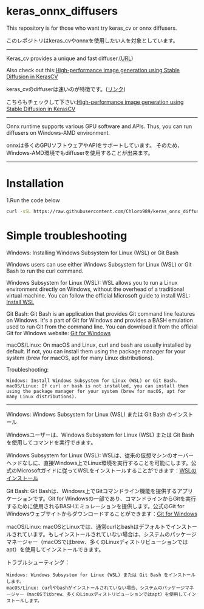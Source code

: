 # keras_onnx_diffusers

This repository is for those who want try keras_cv or onnx diffusers.

このレポジトリはkeras_cvやonnxを使用したい人を対象としています。

---

Keras_cv provides a unique and fast diffuser.([URL](https://keras.io/keras_cv/))

Also check out this:[High-performance image generation using Stable Diffusion in KerasCV](https://keras.io/guides/keras_cv/generate_images_with_stable_diffusion/)

keras_cvのdiffuserは速いのが特徴です。([リンク](https://keras.io/keras_cv/))

こちらもチェックして下さい:[High-performance image generation using Stable Diffusion in KerasCV](https://keras.io/guides/keras_cv/generate_images_with_stable_diffusion/)

---

Onnx runtime supports various GPU software and APIs.
Thus, you can run diffusers on Windows-AMD environment.

onnxは多くのGPUソフトウェアやAPIをサポートしています。
そのため、Windows-AMD環境でもdiffuserを使用することが出来ます。

---

# Installation

1.Run the code below

```bash
curl -sSL https://raw.githubusercontent.com/Chloro989/keras_onnx_diffusers/main/install.sh | bash

```
# Simple troubleshooting

Windows: Installing Windows Subsystem for Linux (WSL) or Git Bash

Windows users can use either Windows Subsystem for Linux (WSL) or Git Bash to run the curl command.

Windows Subsystem for Linux (WSL): WSL allows you to run a Linux environment directly on Windows, without the overhead of a traditional virtual machine. You can follow the official Microsoft guide to install WSL: [Install WSL](https://learn.microsoft.com/en-us/windows/wsl/install)

Git Bash: Git Bash is an application that provides Git command line features on Windows. It's a part of Git for Windows and provides a BASH emulation used to run Git from the command line. You can download it from the official Git for Windows website: [Git for Windows](https://gitforwindows.org/)

macOS/Linux: On macOS and Linux, curl and bash are usually installed by default. If not, you can install them using the package manager for your system (brew for macOS, apt for many Linux distributions).

Troubleshooting:

    Windows: Install Windows Subsystem for Linux (WSL) or Git Bash.
    macOS/Linux: If curl or bash is not installed, you can install them using the package manager for your system (brew for macOS, apt for many Linux distributions).
    
---

Windows: Windows Subsystem for Linux (WSL) または Git Bash のインストール

Windowsユーザーは、Windows Subsystem for Linux (WSL) または Git Bash を使用してコマンドを実行できます。

Windows Subsystem for Linux (WSL): WSLは、従来の仮想マシンのオーバーヘッドなしに、直接Windows上でLinux環境を実行することを可能にします。公式のMicrosoftガイドに従ってWSLをインストールすることができます：[WSLのインストール](https://learn.microsoft.com/en-us/windows/wsl/install)

Git Bash: Git Bashは、Windows上でGitコマンドライン機能を提供するアプリケーションです。Git for Windowsの一部であり、コマンドラインからGitを実行するために使用されるBASHエミュレーションを提供します。公式のGit for Windowsウェブサイトからダウンロードすることができます：[Git for Windows](https://gitforwindows.org/)

macOS/Linux: macOSとLinuxでは、通常curlとbashはデフォルトでインストールされています。もしインストールされていない場合は、システムのパッケージマネージャー（macOSではbrew、多くのLinuxディストリビューションではapt）を使用してインストールできます。

トラブルシューティング：

    Windows: Windows Subsystem for Linux (WSL) または Git Bash をインストールします。
    macOS/Linux: curlやbashがインストールされていない場合、システムのパッケージマネージャー（macOSではbrew、多くのLinuxディストリビューションではapt）を使用してインストールします。
